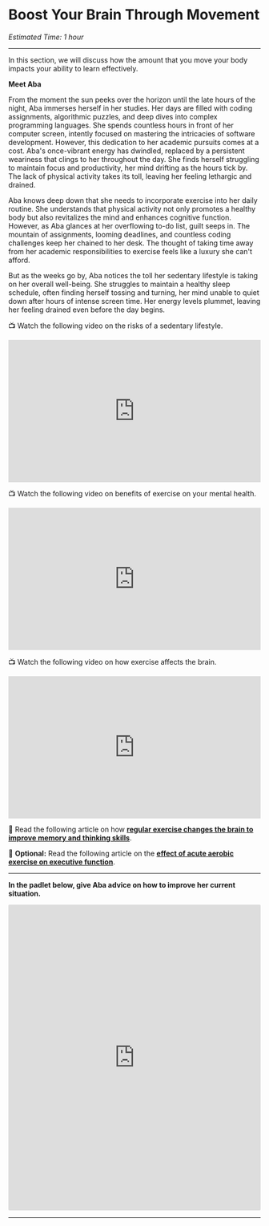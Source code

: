 # Boost Your Brain Through Movement

*Estimated Time: 1 hour*

---

In this section, we will discuss how the amount that you move your body impacts your ability to learn effectively.

<aside>

**Meet Aba**
  
From the moment the sun peeks over the horizon until the late hours of the night, Aba immerses herself in her studies. Her days are filled with coding assignments, algorithmic puzzles, and deep dives into complex programming languages. She spends countless hours in front of her computer screen, intently focused on mastering the intricacies of software development. However, this dedication to her academic pursuits comes at a cost. Aba's once-vibrant energy has dwindled, replaced by a persistent weariness that clings to her throughout the day. She finds herself struggling to maintain focus and productivity, her mind drifting as the hours tick by. The lack of physical activity takes its toll, leaving her feeling lethargic and drained.

Aba knows deep down that she needs to incorporate exercise into her daily routine. She understands that physical activity not only promotes a healthy body but also revitalizes the mind and enhances cognitive function. However, as Aba glances at her overflowing to-do list, guilt seeps in. The mountain of assignments, looming deadlines, and countless coding challenges keep her chained to her desk. The thought of taking time away from her academic responsibilities to exercise feels like a luxury she can't afford.

But as the weeks go by, Aba notices the toll her sedentary lifestyle is taking on her overall well-being. She struggles to maintain a healthy sleep schedule, often finding herself tossing and turning, her mind unable to quiet down after hours of intense screen time. Her energy levels plummet, leaving her feeling drained even before the day begins.

</aside>


<aside>

📺 Watch the following video on the risks of a sedentary lifestyle.

</aside>

<div style="position: relative; padding-bottom: 56.25%; height: 0;"><iframe src="https://www.youtube.com/embed/wUEl8KrMz14" title="YouTube video player" frameborder="0" allow="accelerometer; autoplay; clipboard-write; encrypted-media; gyroscope; picture-in-picture" allowfullscreen style="position: absolute; top: 0; left: 0; width: 100%; height: 100%;"></iframe></div>

<aside>
  

📺 Watch the following video on benefits of exercise on your mental health.

</aside>

<div style="position: relative; padding-bottom: 56.25%; height: 0;"><iframe src="https://www.youtube.com/embed/mJW7dYXPZ2o" title="YouTube video player" frameborder="0" allow="accelerometer; autoplay; clipboard-write; encrypted-media; gyroscope; picture-in-picture" allowfullscreen style="position: absolute; top: 0; left: 0; width: 100%; height: 100%;"></iframe></div>

<aside>


📺 Watch the following video on how exercise affects the brain.

</aside>

<div style="position: relative; padding-bottom: 56.25%; height: 0;"><iframe src="https://www.youtube.com/embed/E0ARTVoI18U" title="YouTube video player" frameborder="0" allow="accelerometer; autoplay; clipboard-write; encrypted-media; gyroscope; picture-in-picture" allowfullscreen style="position: absolute; top: 0; left: 0; width: 100%; height: 100%;"></iframe></div>

<aside>

📖 Read the following article on how **[regular exercise changes the brain to improve memory and thinking skills](https://www.health.harvard.edu/blog/regular-exercise-changes-brain-improve-memory-thinking-skills-201404097110)**.

</aside>

<aside>

📖 **Optional:** Read the following article on the [**effect of acute aerobic exercise on executive function**](https://www.sciencedirect.com/science/article/pii/S0149763421002670).

</aside>

---

<aside>
  
**In the padlet below, give Aba advice on how to improve her current situation.**
 
</aside>

<div style="border:1px solid rgba(0,0,0,0.1);border-radius:2px;box-sizing:border-box;overflow:hidden;position:relative;width:100%;background:#F4F4F4"><iframe src="https://padlet.com/curriculumpad/advise-aba-w4e779fezcf6ssse" frameborder="0" allow="camera;microphone;geolocation" style="width:100%;height:608px;display:block;padding:0;margin:0"></iframe></div>

---

